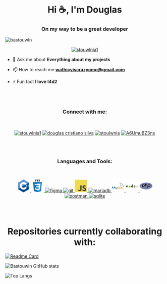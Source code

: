 <h1 align="center">Hi ☕, I'm Douglas</h1>
<h3 align="center">On my way to be a great developer</h3>

<p align="left"> <img src="https://komarev.com/ghpvc/?username=bastouwln&label=Profile%20views&color=0e75b6&style=flat" alt="bastouwln" /> </p>

<p align="center"> <a href="https://twitter.com/stouwlnia1" target="blank"><img src="https://img.shields.io/twitter/follow/stouwlnia1?logo=twitter&style=for-the-badge" alt="stouwlnia1" /></a> </p>

- 💬 Ask me about **Everything about my projects**

- 📫 How to reach me **wathicyiscrazyomg@gmail.com**

- ⚡ Fun fact **I love l4d2** 

<br>
<br>
<h3 align="center">Connect with me:</h3>
<br>
<p align="center">
<a href="https://twitter.com/stouwlnia1" target="blank"><img align="center" src="https://raw.githubusercontent.com/rahuldkjain/github-profile-readme-generator/master/src/images/icons/Social/twitter.svg" alt="stouwlnia1" height="30" width="40" /></a>
<a href="https://linkedin.com/in/douglas-cristiano-silva" target="blank"><img align="center" src="https://raw.githubusercontent.com/rahuldkjain/github-profile-readme-generator/master/src/images/icons/Social/linked-in-alt.svg" alt="douglas cristiano silva" height="30" width="40" /></a>
<a href="https://www.youtube.com/c/stoulwnia" target="blank"><img align="center" src="https://raw.githubusercontent.com/rahuldkjain/github-profile-readme-generator/master/src/images/icons/Social/youtube.svg" alt="stoulwnia" height="30" width="40" /></a>
<a href="https://discord.gg/A6UmuBZ3ns" target="blank"><img align="center" src="https://raw.githubusercontent.com/rahuldkjain/github-profile-readme-generator/master/src/images/icons/Social/discord.svg" alt="A6UmuBZ3ns" height="30" width="40" /></a>
</p>
<br>
<br>
<h3 align="center">Languages and Tools:</h3>
<br>
<p align="center"> <a href="https://www.w3schools.com/cpp/" target="_blank" rel="noreferrer"> <img src="https://raw.githubusercontent.com/devicons/devicon/master/icons/cplusplus/cplusplus-original.svg" alt="cplusplus" width="40" height="40"/> </a> <a href="https://www.w3schools.com/css/" target="_blank" rel="noreferrer"> <img src="https://raw.githubusercontent.com/devicons/devicon/master/icons/css3/css3-original-wordmark.svg" alt="css3" width="40" height="40"/> </a> <a href="https://www.figma.com/" target="_blank" rel="noreferrer"> <img src="https://www.vectorlogo.zone/logos/figma/figma-icon.svg" alt="figma" width="40" height="40"/> </a> <a href="https://git-scm.com/" target="_blank" rel="noreferrer"> <img src="https://www.vectorlogo.zone/logos/git-scm/git-scm-icon.svg" alt="git" width="40" height="40"/> </a> <a href="https://developer.mozilla.org/en-US/docs/Web/JavaScript" target="_blank" rel="noreferrer"> <img src="https://raw.githubusercontent.com/devicons/devicon/master/icons/javascript/javascript-original.svg" alt="javascript" width="40" height="40"/> </a> <a href="https://mariadb.org/" target="_blank" rel="noreferrer"> <img src="https://www.vectorlogo.zone/logos/mariadb/mariadb-icon.svg" alt="mariadb" width="40" height="40"/> </a> <a href="https://www.mysql.com/" target="_blank" rel="noreferrer"> <img src="https://raw.githubusercontent.com/devicons/devicon/master/icons/mysql/mysql-original-wordmark.svg" alt="mysql" width="40" height="40"/> </a> <a href="https://nodejs.org" target="_blank" rel="noreferrer"> <img src="https://raw.githubusercontent.com/devicons/devicon/master/icons/nodejs/nodejs-original-wordmark.svg" alt="nodejs" width="40" height="40"/> </a> <a href="https://www.php.net" target="_blank" rel="noreferrer"> <img src="https://raw.githubusercontent.com/devicons/devicon/master/icons/php/php-original.svg" alt="php" width="40" height="40"/> </a> <a href="https://postman.com" target="_blank" rel="noreferrer"> <img src="https://www.vectorlogo.zone/logos/getpostman/getpostman-icon.svg" alt="postman" width="40" height="40"/> </a> <a href="https://www.sqlite.org/" target="_blank" rel="noreferrer"> <img src="https://www.vectorlogo.zone/logos/sqlite/sqlite-icon.svg" alt="sqlite" width="40" height="40"/> </a> </p>
<br>
<br>

<h1 align="center" font-weight="bold">Repositories currently collaborating with: </h1>

[![Readme Card](https://github-readme-stats.vercel.app/api/pin/?username=InterGatesRx&repo=Genshin-Guide)](https://github.com/InterGatesRx/Genshin-Guide)

![Bastouwln GitHub stats](https://github-readme-stats.vercel.app/api?username=bastouwln&show_icons=true&theme=radical)

![Top Langs](https://github-readme-stats.vercel.app/api/top-langs/?username=bastouwln&layout=compact)
